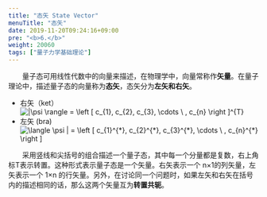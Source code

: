 ```yaml
---
title: "态矢 State Vector"
menuTitle: "态矢"
date: 2019-11-20T09:24:16+09:00
pre: "<b>6.</b>"
weight: 20060
tags: ["量子力学基础理论"]
---
```


&emsp;&emsp;量子态可用线性代数中的向量来描述，在物理学中，向量常称作**矢量**。在量子理论中，描述量子态的向量称为**态矢**，态矢分为**左矢和右矢**。

- 右矢（ket） <img src="https://latex.codecogs.com/gif.latex?\inline&space;\dpi{150}&space;|\psi&space;\rangle&space;=&space;\left&space;[&space;c_{1},&space;c_{2},&space;c_{3},&space;\cdots&space;\&space;,&space;c_{n}&space;\right&space;]^{T}" title="|\psi \rangle = \left [ c_{1}, c_{2}, c_{3}, \cdots \ , c_{n} \right ]^{T}" />
- 左矢 (bra) <img src="https://latex.codecogs.com/gif.latex?\inline&space;\dpi{150}&space;\langle&space;\psi&space;|&space;=&space;\left&space;[&space;c_{1}^{*},&space;c_{2}^{*},&space;c_{3}^{*},&space;\cdots&space;\&space;,&space;c_{n}^{*}&space;\right&space;]" title="\langle \psi | = \left [ c_{1}^{*}, c_{2}^{*}, c_{3}^{*}, \cdots \ , c_{n}^{*} \right ]" />

&emsp;&emsp;采用竖线和尖括号的组合描述一个量子态，其中每一个分量都是复数，右上角标T表示转置。这种形式表示量子态是一个矢量。右矢表示一个 n×1的列矢量，左矢表示一个 1×n 的行矢量。另外，在讨论同一个问题时，如果左矢和右矢在括号内的描述相同的话，那么这两个矢量互为**转置共轭**。